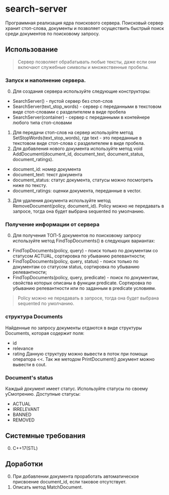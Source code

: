 # search-server
Программная реализация ядра поискового сервера.
Поисковый сервер хранит стоп-слова, документы и позволяет осуществить быстрый поиск среди документов по поисковому запросу.

## Использование
> Сервер позволяет обрабатывать любые тексты, даже если они включают служебные символы и множественные пробелы.
### Запуск и наполнение сервера.
0. Для создания сервера используйте следующие конструкторы:
+ SearchServer() - пустой сервер без стоп-слов
+ SearchServer(text_stop_words) - сервер с переданными в текстовом виде стоп-словами с разделителем в виде пробела
+ SearchServer(container) - сервер с переданными в контейнере любого типа стоп-словами
1. Для передачи стоп-слов на сервер используйте метод SetStopWords(text_stop_words), где text - это переданные в текстовом виде стоп-слова с разделителем в виде пробела.
2. Для добавления нового документа используйте метод void AddDocument(document_id, document_text, document_status, document_ratings).
+ document_id: номер документа
+ document_text: текст документа
+ document_status: статус документа, статусы можно посмотреть ниже по тексту.
+ document_ratings: оценки документа, переданные в vector<int>.
3. Для удаления документа используйте метод RemoveDocument(policy, document_id). Policy можно не передавать в запросе, тогда она будет выбрана sequented по умолчанию.
### Получение информации от сервера
0. Для получения ТОП-5 документов по поисковому запросу используйте метод FindTopDocuments() в следующих вариантах:
+ FindTopDocuments(policy, query) - поиск только по документам со статусом ACTUAL, сортировка по убыванию релевантности;
+ FindTopDocuments(policy, query, status) - поиск только по документам со статусом status, сортировка по убыванию релевантности;
+ FindTopDocuments(policy, query, predicate) - поиск по документам, свойства которых описаны в функции predicate. Сортировка по убыванию релевантности или по заданным в predicate условиям.
> Policy можно не передавать в запросе, тогда она будет выбрана sequented по умолчанию.
  
### структура Documents
Найденные по запросу документы отдаются в виде структуры Documents, которая содержит поля:
  + id
  + relevance
  + rating
Данную структуру можно вывести в поток при помощи оператора <<. Так же методом PrintDocument() документ можно вывести в cout.  
### Document's status
  Каждый документ имеет статус. Используйте статусы по своему уСмотрению. Доступные статусы:
  + ACTUAL
  + IRRELEVANT
  + BANNED
  + REMOVED
  
  
## Системные требования
0. С++17(STL)

## Доработки
0. При добавлении документа проработать автоматическое присвоение document_id, если таковое отсутствует.
1. Описать метод MatchDocument.
